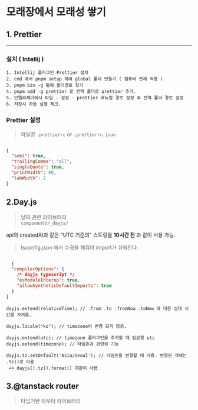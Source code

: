 # 모래장에서 모래성 쌓기

## 1. Prettier

<hr>

### 설치 ( Intellij )

    1. Intellij 플러그인 Prettier 설치
    2. cmd 에서 pnpm setup 하여 global 폴더 만들기 ( 컴퓨터 전체 적용 )
    3. pnpm bin -g 통해 폴더경로 찾기
    4. pnpm add -g prettier 로 전역 폴더로 prettier 추가.
    5. 인텔리제이에서 파일 - 설정 - prettier 매뉴얼 경로 설정 후 전역 폴더 경로 설정 
    6. 저장시 자동 실행 체크.

### Prettier 설정

> 파일명 `.prettierrc` or `.prettierrc.json`

```json

{
  "semi": true,
  "trailingComma": "all",
  "singleQuote": true,
  "printWidth": 80,
  "tabWidth": 2
}

```

## 2.Day.js

> 날짜 관련 라이브러리  
> `components/_dayjs/`

api의 createdAt과 같은 "UTC 기준의" 스트링을 **10시간 전** 과 같이 사용 가능.

  > tsconfig.json 에서 수정을 해줘야 import가 쉬워진다.
```json

  {
  "compilerOptions": {
    /* dayjs typescript */
    "esModuleInterop": true,
    "allowSyntheticDefaultImports": true
  }
}
```



    dayjs.extend(relativeTime); // .from .to .fromNow .toNow 에 대한 상대 시간을 가져옴.

    dayjs.locale("ko"); // timezone이 변경 되지 않음.

    dayjs.extend(utc); // timezone 플러그인을 추가할 때 필요함 utc
    dayjs.extend(timezone); // 타임존과 관련된 기능 

    dayjs.tz.setDefault('Asia/Seoul'); // 타임존을 변경할 때 사용. 변경된 객체는 .tz()로 이용
     => dayjs().tz().format() 과같이 사용

## 3.@tanstack router

> 타입기반 라우터 라이브러리
